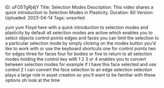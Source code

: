 ID: uFO5TgRj4jY
Title: Selection Modes
Description: This video shares a quick introduction to Selection Modes in Plasticity.
Duration: 60
Version: 
Uploaded: 2023-04-14
Tags: unsorted

yum yum
Floyd here with a quick introduction to
selection modes and plasticity by
default all selection modes are active
which enables you to select objects
control points edges and faces you can
limit the selection to a particular
selection mode by simply clicking on the
modes button you'd like to work with or
use the keyboard shortcuts one for
control points two for edges three for
faces four for bodies or five to return
to all selection modes holding the
control key with 1 2 3 or 4 enables you
to convert between selection modes for
example if I have this face selected and
use control 2 I can convert the face
selection to an edge selection selection
plays a large role in asset creation so
you'll want to be familiar with these
options oh look at the time
